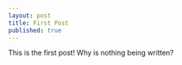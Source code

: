 ```yaml
---
layout: post
title: First Post
published: true
---
```

This is the first post!
Why is nothing being written?
